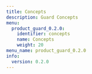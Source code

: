 ```yaml
---
title: Concepts
description: Guard Concepts
menu:
  product_guard_0.2.0:
    identifier: concepts
    name: Concepts
    weight: 20
menu_name: product_guard_0.2.0
info:
  version: 0.2.0
---
```


